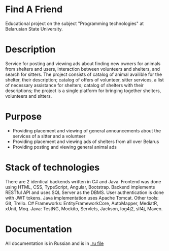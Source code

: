 # Find A Friend
Educational project on the subject "Programming technologies" at Belarusian State University.

# Description
Service for posting and viewing ads about finding new owners for animals from shelters and users, interaction between volunteers and shelters, and search for sitters.
The project consists of catalog of animal availible for the shelter, their description; catalog of offers of volunteer, sitter services, a list of necessary assistance for shelters; catalog of shelters with their descriptions; the project is a single platform for bringing together shelters, volunteers and sitters.

# Purpose
 - Providing placement and viewing of general announcements about the services of a sitter and a volunteer
 - Providing placement and viewing ads of shelters from all over Belarus
 - Providing posting and viewing general animal ads
 
# Stack of technologies
There are 2 identical backends written in C# and Java.
Frontend was done using HTML, CSS, TypeScript, Angular, Bootstrap.
Backend implements RESTful API and uses SQL Server as the DBMS. User authentication is done with JWT tokens. Java implementation uses Apache Tomcat.
Other tools: Git, Trello.
C# Frameworks: EntityFrameworkCore, AutoMapper, MediatR, xUnit, Moq.
Java: TestNG, Mockito, Servlets, Jackson, log4j2, slf4j, Maven.

# Documentation
All documentation is in Russian and is in [.ru file](README.ru.md)
